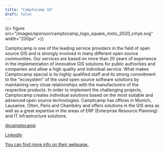 ```yaml
---
title: "Camptocamp SA"
draft: false
---
```



{{< figure src="/images/sponsor/camptocamp_logo_square_moto_2020_cmyk.svg" width="200px" >}}

Camptocamp is one of the leading service providers in the field of open source GIS and is strongly involved in many different open source communities.
Our services are based on more than 20 years of experience in the implementation of innovative GIS solutions for public authorities and companies and allow a high quality and individual service. What makes Camptocamp special is its highly qualified staff and its strong commitment to the "ecosystem" of the used open source software solutions by maintaining very close relationships with the manufacturers of the respective products.
In order to implement the challenging projects, Camptocamp creates individual solutions based on the most suitable and advanced open source technologies. Camptcamp has offices in Munich, Lausanne, Olten, Paris and Chambéry and offers solutions in the GIS area as well as a great expertise in the areas of ERP (Enterprise Resource Planning) and IT infrastructure solutions.

[@camptocamp](https://twitter.com/camptocamp)

[LinkedIn](https://www.linkedin.com/company/camptocamp-sa)

[You can find more info on their webpage.](https://www.camptocamp.com/geospatial_solutions)
